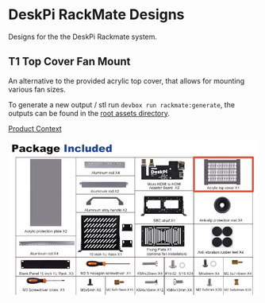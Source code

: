 # DeskPi RackMate Designs

Designs for the the DeskPi Rackmate system.

## T1 Top Cover Fan Mount

An alternative to the provided acrylic top cover, that allows for mounting various fan sizes.

To generate a new output / stl run `devbox run rackmate:generate`, the outputs can be found in the [root assets directory](../../assets/outputs/rackmate).

[Product Context](https://deskpi.com/products/deskpi-rackmate-t1-2#3)

![package included](/assets/images/package-included.png)
